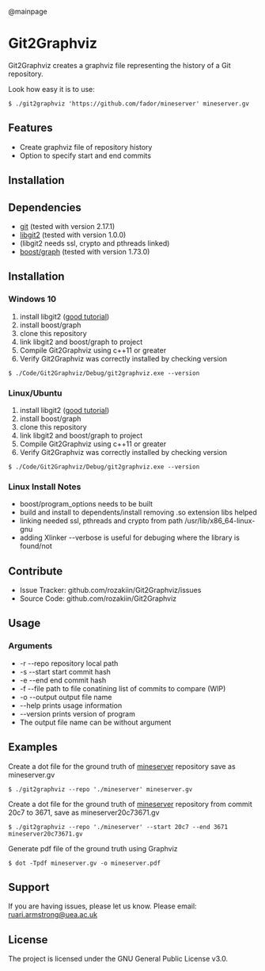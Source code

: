 @mainpage

Git2Graphviz
========

Git2Graphviz creates a graphviz file representing the history of a Git repository.

Look how easy it is to use:

```shell
$ ./git2graphviz 'https://github.com/fador/mineserver' mineserver.gv
```

Features
--------
- Create graphviz file of repository history
- Option to specify start and end commits

Installation
------------

## Dependencies
- [git](https://git-scm.com/) (tested with version 2.17.1)
- [libgit2](https://github.com/libgit2/libgit2) (tested with version 1.0.0)
- (libgit2 needs ssl, crypto and pthreads linked)
- [boost/graph](https://github.com/boostorg/graph) (tested with version 1.73.0)

## Installation

### Windows 10
1. install libgit2 ([good tutorial](https://bvisness.me/libgit2/))
2. install boost/graph
3. clone this repository
4. link libgit2 and boost/graph to project
5. Compile Git2Graphviz using c++11 or greater
6. Verify Git2Graphviz was correctly installed by checking version
```shell
$ ./Code/Git2Graphviz/Debug/git2graphviz.exe --version
```

### Linux/Ubuntu
1. install libgit2 ([good tutorial](https://bvisness.me/libgit2/))
2. install boost/graph
3. clone this repository
4. link libgit2 and boost/graph to project
5. Compile Git2Graphviz using c++11 or greater
6. Verify Git2Graphviz was correctly installed by checking version
```shell
$ ./Code/Git2Graphviz/Debug/git2graphviz.exe --version
```

### Linux Install Notes
- boost/program_options needs to be built
- build and install to dependents/install removing .so extension libs helped 
- linking needed ssl, pthreads and crypto from path /usr/lib/x86_64-linux-gnu
- adding Xlinker --verbose is useful for debuging where the library is found/not


Contribute
----------

- Issue Tracker: github.com/rozakiin/Git2Graphviz/issues
- Source Code: github.com/rozakiin/Git2Graphviz

Usage
-----

### Arguments
- -r --repo repository local path
- -s --start start commit hash
- -e --end end commit hash
- -f --file path to file conatining list of commits to compare (WIP)
- -o --output output file name
- --help prints usage information
- --version prints version of program
- The output file name can be without argument



Examples
--------
Create a dot file for the ground truth of [mineserver](https://github.com/fador/mineserver) repository save as mineserver.gv

```shell
$ ./git2graphviz --repo './mineserver' mineserver.gv
```

Create a dot file for the ground truth of [mineserver](https://github.com/fador/mineserver) repository from commit 20c7 to 3671, save as mineserver20c73671.gv

```shell
$ ./git2graphviz --repo './mineserver' --start 20c7 --end 3671 mineserver20c73671.gv
```

Generate pdf file of the ground truth using Graphviz
```shell
$ dot -Tpdf mineserver.gv -o mineserver.pdf
```



Support
-------

If you are having issues, please let us know.
Please email: ruari.armstrong@uea.ac.uk

License
-------

The project is licensed under the GNU General Public License v3.0.
